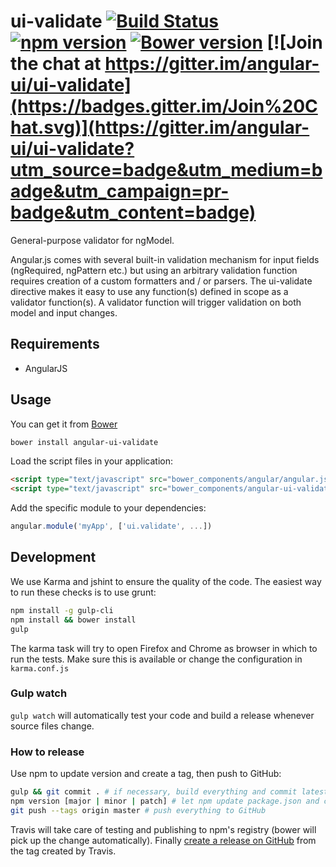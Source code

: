 # ui-validate [![Build Status](https://travis-ci.org/angular-ui/ui-validate.svg?branch=master)](https://travis-ci.org/angular-ui/ui-validate) [![npm version](https://badge.fury.io/js/angular-ui-validate.svg)](http://badge.fury.io/js/angular-ui-validate) [![Bower version](https://badge.fury.io/bo/angular-ui-validate.svg)](http://badge.fury.io/bo/angular-ui-validate) [![Join the chat at https://gitter.im/angular-ui/ui-validate](https://badges.gitter.im/Join%20Chat.svg)](https://gitter.im/angular-ui/ui-validate?utm_source=badge&utm_medium=badge&utm_campaign=pr-badge&utm_content=badge)

General-purpose validator for ngModel.

Angular.js comes with several built-in validation mechanism for input fields (ngRequired, ngPattern etc.) but using
an arbitrary validation function requires creation of a custom formatters and / or parsers.
The ui-validate directive makes it easy to use any function(s) defined in scope as a validator function(s).
A validator function will trigger validation on both model and input changes.

## Requirements

- AngularJS

## Usage


You can get it from [Bower](http://bower.io/)

```sh
bower install angular-ui-validate
```

Load the script files in your application:

```html
<script type="text/javascript" src="bower_components/angular/angular.js"></script>
<script type="text/javascript" src="bower_components/angular-ui-validate/dist/ui-validate.js"></script>
```

Add the specific module to your dependencies:

```javascript
angular.module('myApp', ['ui.validate', ...])
```

## Development

We use Karma and jshint to ensure the quality of the code.  The easiest way to run these checks is to use grunt:

```sh
npm install -g gulp-cli
npm install && bower install
gulp
```

The karma task will try to open Firefox and Chrome as browser in which to run the tests.  Make sure this is available or change the configuration in `karma.conf.js`


### Gulp watch

`gulp watch` will automatically test your code and build a release whenever source files change.

### How to release

Use npm to update version and create a tag, then push to GitHub:

````sh
gulp && git commit . # if necessary, build everything and commit latest changes
npm version [major | minor | patch] # let npm update package.json and create a tag
git push --tags origin master # push everything to GitHub
````

Travis will take care of testing and publishing to npm's registry (bower will pick up the change automatically). Finally [create a release on GitHub](https://github.com/angular-ui/ui-validate/releases/new) from the tag created by Travis.
